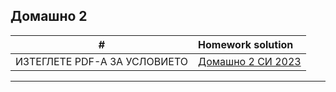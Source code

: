 ## Домашно 2
| # | Homework solution |
| - | :---------------- |
|ИЗТЕГЛЕТЕ PDF-A ЗА УСЛОВИЕТО|[Домашно 2 СИ 2023](https://github.com/darimachine/OOP_FMI/blob/main/HomeWork2/%D0%94%D0%BE%D0%BC%D0%B0%D1%88%D0%BD%D0%BE%202.docx)   |
---
